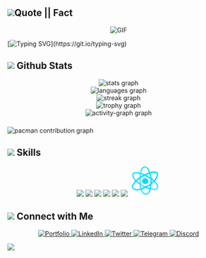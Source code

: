 ## <b><img src="https://c.tenor.com/NCRHhqkXrJYAAAAi/programmers-go-internet.gif" width="25">Quote || Fact</b>

<div align="center">

</div>
<p align="center" >
 <img  height="280rem" alt="GIF" src="https://i.imgur.com/puAa8qu.gif" />
 </p>

[![Typing SVG](https://readme-typing-svg.herokuapp.com?font=Robot-Bold&size=30&color=330033&center=true&vCenter=true&width=900&height=110&lines="First,+solve+the+problem.+Then,+write+the+code".;++"Great+Developers+never+stop+learning".)](https://git.io/typing-svg)

###

## <img src="https://media.giphy.com/media/iY8CRBdQXODJSCERIr/giphy.gif" width="25"> <b>Github Stats</b>

<div align="center">
  <img src="https://github-readme-stats.vercel.app/api?username=prohatp&hide_title=false&hide_rank=false&show_icons=true&include_all_commits=true&count_private=true&disable_animations=false&theme=dracula&locale=en&hide_border=false&order=1" height="150" alt="stats graph" /> <br>
  <img src="https://github-readme-stats.vercel.app/api/top-langs?username=prohatp&locale=en&hide_title=false&layout=compact&card_width=320&langs_count=5&theme=dracula&hide_border=false&order=2" height="150" alt="languages graph" /> <br>
  <img src="https://streak-stats.demolab.com?user=prohatp&locale=en&mode=daily&theme=dracula&hide_border=false&border_radius=5&order=3" height="150" alt="streak graph" /> <br>
  <img src="https://github-profile-trophy.vercel.app?username=prohatp&theme=dracula&column=-1&row=1&margin-w=8&margin-h=8&no-bg=false&no-frame=false&order=4" height="150" alt="trophy graph" /> <br>
  <img src="https://github-readme-activity-graph.vercel.app/graph?username=prohatp&radius=16&theme=react&area=true&order=5" height="300" alt="activity-graph graph"  />
</div>

###

<picture>
  <source media="(prefers-color-scheme: dark)" srcset="https://raw.githubusercontent.com/prohatp/prohatp/output/pacman-contribution-graph-dark.svg">
  <source media="(prefers-color-scheme: light)" srcset="https://raw.githubusercontent.com/prohatp/prohatp/output/pacman-contribution-graph.svg">
  <img alt="pacman contribution graph" src="https://raw.githubusercontent.com/prohatp/prohatp/output/pacman-contribution-graph.svg">
</picture>

###


## <img  src="https://media2.giphy.com/media/QssGEmpkyEOhBCb7e1/giphy.gif?cid=ecf05e47a0n3gi1bfqntqmob8g9aid1oyj2wr3ds3mg700bl&rid=giphy.gif" width ="25"><b> Skills</b>

<p align="center">
  <a target="_blank" rel="noopener noreferrer" href=""><img src="https://raw.githubusercontent.com/ShahriarShafin/ShahriarShafin/main/Assets/html.gif" width="70" style="max-width:100%;"></a>
  <a target="_blank" rel="noopener noreferrer" href=""><img src="https://raw.githubusercontent.com/ShahriarShafin/ShahriarShafin/main/Assets/css.gif" width="70" style="max-width:100%;"></a>
  <a target="_blank" rel="noopener noreferrer" href=""><img src="https://raw.githubusercontent.com/ShahriarShafin/ShahriarShafin/main/Assets/js.webp" width="70" style="max-width:100%;"></a>
  <a target="_blank" rel="noopener noreferrer" href=""><img src="https://raw.githubusercontent.com/ShahriarShafin/ShahriarShafin/main/Assets/bootstrap.gif" width="70" style="max-width:100%;"></a>
  <a target="_blank" rel="noopener noreferrer" href=""><img src="https://raw.githubusercontent.com/ShahriarShafin/ShahriarShafin/main/Assets/github.webp" width="70" style="max-width:100%;"></a>
  <a target="_blank" rel="noopener noreferrer" href=""><img src="https://raw.githubusercontent.com/ShahriarShafin/ShahriarShafin/main/Assets/vscode.webp" width="70" style="max-width:100%;"></a>
    <a target="_blank" rel="noopener noreferrer" href=""><img src="https://github.com/ProHatp/ProHatp/blob/main/source.gif" width="70" style="max-width:100%;"></a>
</p>

## <img src="https://media.giphy.com/media/LnQjpWaON8nhr21vNW/giphy.gif" width='30'> <b>Connect with Me</b>

<div align="center">
  <a href="https://github.com/ProHatp/ProHatp">
    <img src="https://img.icons8.com/external-itim2101-lineal-color-itim2101/40/000000/external-resume-business-recruitment-itim2101-lineal-color-itim2101.png" alt="Portfolio" />
  </a>
  <a href="https://www.linkedin.com/in/luizwanderson/">
    <img src="https://img.icons8.com/doodle/40/000000/linkedin--v2.png" alt="LinkedIn" />
  </a>
  <a href="https://x.com/ProHatp">
    <img src="https://img.icons8.com/nolan/40/twitter.png" alt="Twitter" />
  </a>
  <a href="https://t.me/prohatp">
    <img src="https://img.icons8.com/doodle/40/000000/telegram-app.png" alt="Telegram" />
  </a>
  <a href="https://discord.com/users/474374932441071628">
    <img src="https://img.icons8.com/fluent/42/000000/discord-logo.png" alt="Discord" />
  </a>
</div>

![](https://komarev.com/ghpvc/?username=prohatp&style=flat&color=blue)
